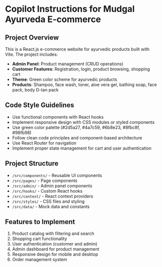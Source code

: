 # Copilot Instructions for Mudgal Ayurveda E-commerce

<!-- Use this file to provide workspace-specific custom instructions to Copilot. For more details, visit https://code.visualstudio.com/docs/copilot/copilot-customization#_use-a-githubcopilotinstructionsmd-file -->

## Project Overview
This is a React.js e-commerce website for ayurvedic products built with Vite. The project includes:

- **Admin Panel**: Product management (CRUD operations)
- **Customer Features**: Registration, login, product browsing, shopping cart
- **Theme**: Green color scheme for ayurvedic products
- **Products**: Shampoo, face wash, toner, aloe vera gel, bathing soap, face pack, body D-tan pack

## Code Style Guidelines
- Use functional components with React hooks
- Implement responsive design with CSS modules or styled components
- Use green color palette (#2d5a27, #4a7c59, #6b8e23, #8fbc8f, #98fb98)
- Follow clean code principles and component-based architecture
- Use React Router for navigation
- Implement proper state management for cart and user authentication

## Project Structure
- `/src/components/` - Reusable UI components
- `/src/pages/` - Page components
- `/src/admin/` - Admin panel components
- `/src/hooks/` - Custom React hooks
- `/src/context/` - React context providers
- `/src/styles/` - CSS files and styling
- `/src/data/` - Mock data and constants

## Features to Implement
1. Product catalog with filtering and search
2. Shopping cart functionality
3. User authentication (customer and admin)
4. Admin dashboard for product management
5. Responsive design for mobile and desktop
6. Order management system
